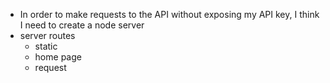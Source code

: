 * In order to make requests to the API without exposing my API key, I think I need to create a node server
* server routes
  - static
  - home page
  - request
